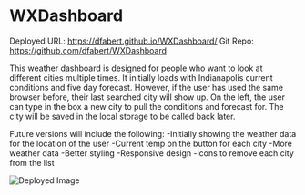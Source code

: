 # WXDashboard

Deployed URL:  https://dfabert.github.io/WXDashboard/
Git Repo:  https://github.com/dfabert/WXDashboard

This weather dashboard is designed for people who want to look at different cities multiple times.  It initially loads with Indianapolis current conditions and five day forecast.  However, if the user has used the same browser before, their last searched city will show up.  On the left, the user can type in the box a new city to pull the conditions and forecast for.  The city will be saved in the local storage to be called back later.  

Future versions will include the following:
-Initially showing the weather data for the location of the user
-Current temp on the button for each city
-More weather data
-Better styling
-Responsive design
-icons to remove each city from the list

![Deployed Image](https://dfabert.github.io/WXDashboard/assets/deployed.jpg)